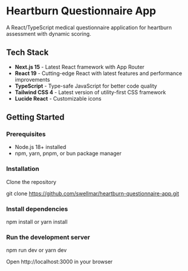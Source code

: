 # Heartburn Questionnaire App

A React/TypeScript medical questionnaire application for heartburn assessment with dynamic scoring.

## Tech Stack

- **Next.js 15** - Latest React framework with App Router
- **React 19** - Cutting-edge React with latest features and performance improvements
- **TypeScript** - Type-safe JavaScript for better code quality
- **Tailwind CSS 4** - Latest version of utility-first CSS framework
- **Lucide React** - Customizable icons

## Getting Started

### Prerequisites
- Node.js 18+ installed
- npm, yarn, pnpm, or bun package manager

### Installation
Clone the repository

git clone https://github.com/swellmar/heartburn-questionnaire-app.git

### Install dependencies
npm install or yarn install

### Run the development server
npm run dev or yarn dev

Open http://localhost:3000 in your browser
